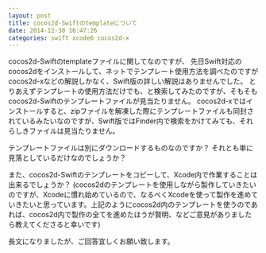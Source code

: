 ```yaml
---
layout: post
title: cocos2d-Swiftのtemplateについて
date: 2014-12-30 16:47:26
categories: swift xcode6 cocos2d-x
---
```

<!-- {% raw %} -->
<p>cocos2d-Swiftのtemplateファイルに関してなのですが、
先日Swift対応のcocos2dをインストールして、ネットでテンプレート使用方法を調べたのですが
cocos2d-xなどの解説しかなく、Swift版の詳しい解説はありませんでした。
とりあえずテンプレートの使用方法だけでも、と検索してみたのですが、そもそもcocos2d-Swiftのテンプレートファイルが見当たりません。
cocos2d-xではインストールすると、zipファイルを解凍した際にテンプレートファイルも同封されているみたいなのですが、Swift版ではFinder内で検索をかけてみても、それらしきファイルは見当たりません。</p>

<p>テンプレートファイルは別にダウンロードするものなのですか？
それとも単に見落としているだけなのでしょうか？</p>

<p>また、cocos2d-Swiftのテンプレートをコピーして、Xcode内で作業することは出来るでしょうか？
(cocos2dのテンプレートを使用しながら製作していきたいのですが、Xcodeに慣れ始めているので、なるべくXcodeを使って製作を進めていきたいと思っています。上記のようにcocos2d内のテンプレートを使うのであれば、cocos2d内で製作の全てを進めたほうが賢明、などご意見がありましたら教えてくださると幸いです)</p>

<p>長文になりましたが、ご回答宜しくお願い致します。</p>
<!-- {% endraw %} -->
